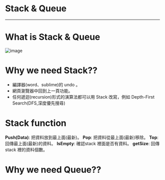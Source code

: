# Stack & Queue
____________________________________
# What is Stack & Queue
![image](https://github.com/weberliao/Data-structure-and-Algorithm/blob/README.md/455.jpg)

# Why we need Stack??
* 編譯器(word、sublime)的 undo 。
* 網頁瀏覽器中回到上一頁功能。
* 任何遞迴(recursion)形式的演算法都可以用 Stack 改寫，例如 Depth-First Search(DFS,深度優先搜尋)

# Stack function
**Push(Data)**: 把資料放到最上面(最新)。
**Pop**: 把資料從最上面(最新)移除。
**Top**: 回傳最上面(最新)的資料。
**IsEmpty**: 確認stack 裡面是否有資料。
**getSize**: 回傳stack 裡的資料個數。

# Why we need Queue??

